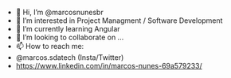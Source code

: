 - 👋 Hi, I’m @marcosnunesbr
- 👀 I’m interested in Project Managment / Software Development
- 🌱 I’m currently learning Angular
- 💞️ I’m looking to collaborate on ...
- 📫 How to reach me: 
- @marcos.sdatech (Insta/Twitter)
- https://www.linkedin.com/in/marcos-nunes-69a579233/ 

<!---
marcosnunesbr/marcosnunesbr is a ✨ special ✨ repository because its `README.md` (this file) appears on your GitHub profile.
You can click the Preview link to take a look at your changes.
--->
